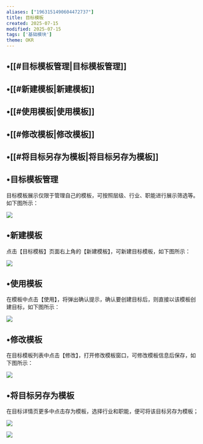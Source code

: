 ```yaml
---
aliases: ["1963151490604472737"]
title: 目标模板
created: 2025-07-15
modified: 2025-07-15
tags: ['基础模块']
theme: OKR
---
```


## •[[#目标模板管理|目标模板管理]]

## •[[#新建模板|新建模板]]

## •[[#使用模板|使用模板]]

## •[[#修改模板|修改模板]]

## •[[#将目标另存为模板|将目标另存为模板]]

## •目标模板管理

目标模板展示仅限于管理自己的模板，可按照层级、行业、职能进行展示筛选等。如下图所示：

![](cd231ea3f9cf55e030420ac47016bc5e.jpg)

## •新建模板

点击【目标模板】页面右上角的【新建模板】，可新建目标模板，如下图所示：

![](e379cff485a87b71fd6c2f5cd16633b6.jpg)

## •使用模板

在模板中点击【使用】，将弹出确认提示，确认要创建目标后，则直接以该模板创建目标，如下图所示：

![](ed3e20f89c3794baa12e6e941fe881e9.jpg)

## •修改模板

在目标模板列表中点击【修改】，打开修改模板窗口，可修改模板信息后保存，如下图所示：

![](9d73e978a9ea2ae00cfefd3c4da37231.jpg)

## •将目标另存为模板

在目标详情页更多中点击存为模板，选择行业和职能，便可将该目标另存为模板；

![](e377549eec36e9faeead962b3c363c18.jpg)

![](3ac0e949ffbfefb6d87b4a6b7bcdf31e.jpg)